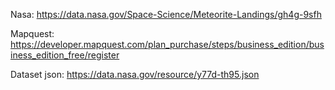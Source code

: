 Nasa:
https://data.nasa.gov/Space-Science/Meteorite-Landings/gh4g-9sfh

Mapquest:
https://developer.mapquest.com/plan_purchase/steps/business_edition/business_edition_free/register

Dataset json:
https://data.nasa.gov/resource/y77d-th95.json